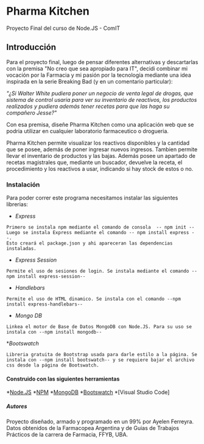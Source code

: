 # Pharma Kitchen
Proyecto Final del curso de Node.JS - ComIT
 
## Introducción
Para el proyecto final, luego de pensar diferentes alternativas y descartarlas con la premisa "No creo que sea apropiado para IT", decidi combinar mi vocación por la Farmacia y mi pasión por la tecnología mediante una idea inspirada en la serie Breaking Bad (y en un comentario particular):

_"¿Si Walter White pudiera poner un negocio de venta legal de drogas, que sistema de control usaria para ver su inventario de reactivos, los productos realizados y pudiera además tener recetas para que las haga su compañero Jesse?"_

Con esa premisa, diseñe Pharma Kitchen como una aplicación web que se podria utilizar en cualquier laboratorio farmaceutico o drogueria.

Pharma Kitchen permite visualizar los reactivos disponibles y la cantidad que se posee, además de poner ingresar nuevos ingresos. 
Tambien permite llevar el inventario de productos y las bajas. Además posee un apartado de recetas magistrales que, mediante un buscador, devuelve la receta, el procedimiento y los reactivos a usar, indicando si hay stock de estos o no.

### Instalación
Para poder correr este programa necesitamos instalar las siguientes librerias:
* _Express_
 ```
 Primero se instala npm mediante el comando de consola  -- npm init --
 Luego se instala Express mediante el comando -- npm install express --.
 Esto creará el package.json y ahi apareceran las dependencias instaladas.
 ```
* _Express Session_
 ```
 Permite el uso de sesiones de login. Se instala mediante el comando --npm install express-session--
 ```
* _Handlebars_
 ```
 Permite el uso de HTML dinamico. Se instala con el comando --npm install express-handlebars--
 ```
* _Mongo DB_
 ```
 Linkea el motor de Base de Datos MongoDB con Node.JS. Para su uso se instala con --npm install mongodb--
 ```
*_Bootswatch_
```
Libreria gratuita de Bootstrap usada para darle estilo a la página. Se instala con --npm install bootswatch-- y se requiere bajar el archivo css desde la página de Bootswatch.
```

#### Construido con las siguientes herramientas

*[Node.JS](https://nodejs.org/es/)
*[NPM](https://www.npmjs.com/)
*[MongoDB](https://www.mongodb.com/es)
*[Bootswatch](https://bootswatch.com/united)
*[Visual Studio Code]

##### Autores

Proyecto diseñado, armado y programado en un 99% por Ayelen Ferreyra.
Datos obtenidos de la Farmacopea Argentina y de Guias de Trabajos Prácticos de la carrera de Farmacia, FFYB, UBA.






